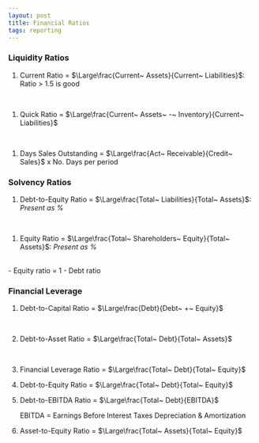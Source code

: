 ```yaml
---
layout: post
title: Financial Ratios
tags: reporting
---
```



### Liquidity Ratios

1. Current Ratio = $\Large\frac{Current~ Assets}{Current~ Liabilities}$: Ratio > 1.5 is good     
<br>

1. Quick Ratio = $\Large\frac{Current~ Assets~ -~ Inventory}{Current~ Liabilities}$   
<br>

1. Days Sales Outstanding = $\Large\frac{Act~ Receivable}{Credit~ Sales}$ x No. Days per period   

### Solvency Ratios

1. Debt-to-Equity Ratio = $\Large\frac{Total~ Liabilities}{Total~ Assets}$: *Present as %*   
<br>

1. Equity Ratio = $\Large\frac{Total~ Shareholders~ Equity}{Total~ Assets}$: *Present as %*   
<br> 
   - Equity ratio = 1 - Debt ratio   

### Financial Leverage

1. Debt-to-Capital Ratio = $\Large\frac{Debt}{Debt~ +~ Equity}$   
<br>

2. Debt-to-Asset Ratio = $\Large\frac{Total~ Debt}{Total~ Assets}$    
<br>

3. Financial Leverage Ratio = $\Large\frac{Total~ Debt}{Total~ Equity}$    

4. Debt-to-Equity Ratio = $\Large\frac{Total~ Debt}{Total~ Equity}$   

5. Debt-to-EBITDA Ratio = $\Large\frac{Total~ Debt}{EBITDA}$   

   EBITDA = Earnings Before Interest Taxes Depreciation & Amortization   

6. Asset-to-Equity Ratio = $\Large\frac{Total~ Assets}{Total~ Equity}$   
